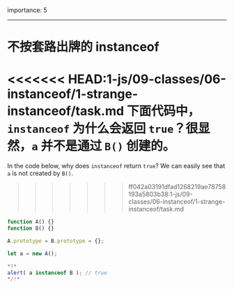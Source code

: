 importance: 5

---

# 不按套路出牌的 instanceof

<<<<<<< HEAD:1-js/09-classes/06-instanceof/1-strange-instanceof/task.md
下面代码中，`instanceof` 为什么会返回 `true`？很显然，`a` 并不是通过 `B()` 创建的。
=======
In the code below, why does `instanceof` return `true`? We can easily see that `a` is not created by `B()`.
>>>>>>> ff042a03191dfad1268219ae78758193a5803b38:1-js/09-classes/06-instanceof/1-strange-instanceof/task.md

```js run
function A() {}
function B() {}

A.prototype = B.prototype = {};

let a = new A();

*!*
alert( a instanceof B ); // true
*/!*
```
